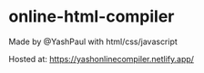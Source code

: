 # online-html-compiler

Made by @YashPaul with html/css/javascript

Hosted at: https://yashonlinecompiler.netlify.app/
